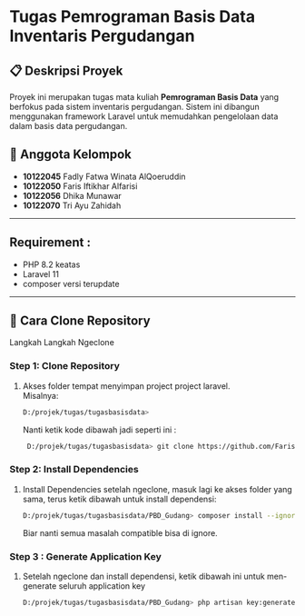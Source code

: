 # Tugas Pemrograman Basis Data Inventaris Pergudangan

## 📋 Deskripsi Proyek
Proyek ini merupakan tugas mata kuliah **Pemrograman Basis Data** yang berfokus pada sistem inventaris pergudangan. Sistem ini dibangun menggunakan framework Laravel untuk memudahkan pengelolaan data dalam basis data pergudangan.


## 👥 Anggota Kelompok
- **10122045** Fadly Fatwa Winata AlQoeruddin  
- **10122050** Faris Iftikhar Alfarisi  
- **10122056** Dhika Munawar  
- **10122070** Tri Ayu Zahidah  


---

## Requirement :
- PHP 8.2 keatas
- Laravel 11
- composer versi terupdate

---

## 🚀 Cara Clone Repository

Langkah Langkah Ngeclone

### Step 1: Clone Repository
1. Akses folder tempat menyimpan project project laravel.  
   Misalnya:  
   ```bash
   D:/projek/tugas/tugasbasisdata>
   ```
   Nanti ketik kode dibawah jadi seperti ini :
   ```bash
    D:/projek/tugas/tugasbasisdata> git clone https://github.com/FarisIftikharAlfarisi/PBD_Gudang.git
   ```

### Step 2: Install Dependencies
1. Install Dependencies
   setelah ngeclone, masuk lagi ke akses folder yang sama, terus ketik dibawah untuk install dependensi:
   ```bash
   D:/projek/tugas/tugasbasisdata/PBD_Gudang> composer install --ignore-platform-reqs
   ```
   Biar nanti semua masalah compatible bisa di ignore.
   
### Step 3 : Generate Application Key 
1. Setelah ngeclone dan install dependensi, ketik dibawah ini untuk men-generate seluruh application key
   ```bash
   D:/projek/tugas/tugasbasisdata/PBD_Gudang> php artisan key:generate
   ```
